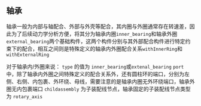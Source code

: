 #

## 轴承

轴承一般为内部与轴配合、外部与外壳等配合，其内圈与外圈通常存在转速差，因此为了后续动力学分析方便，将其分为轴承内圈`inner_bearing`和轴承外圈`external_bearing`两个基础构件，这两个构件分别与其外部配合构件进行特定约束下的配合，相互之间则是特殊定义的轴承内外圈配合关系`withInnerRing`和`withExternalRing`

对于轴承内/外圈来说：
`type` 的值为 `inner_bearing`或`extenal_bearing`
`port` 中，除了轴承内外圈之间特殊定义的配合关系外，还有圆柱环的端口，分别为左侧、右侧、内包裹、外环绕、母线，需要注意的是轴承内圈无外环绕端口，轴承外圈无内包裹端口
`childassembly` 为子装配线节点，轴承固定的子装配线节点类型为 `rotary_axis`
